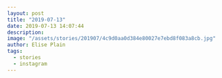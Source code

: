 ```yaml
---
layout: post
title: "2019-07-13"
date: 2019-07-13 14:07:44
description: 
image: "/assets/stories/201907/4c9d0aa0d384e80027e7ebd8f083a8cb.jpg"
author: Elise Plain
tags: 
  - stories
  - instagram
---
```



<p></p>
